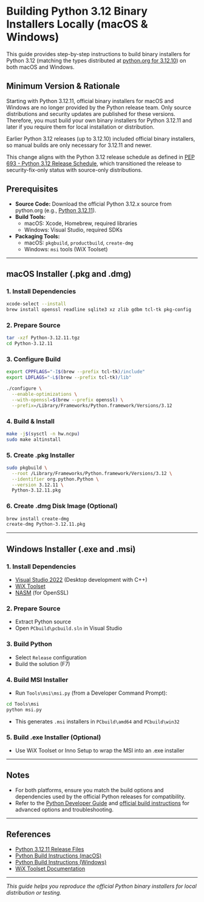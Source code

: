 # Building Python 3.12 Binary Installers Locally (macOS & Windows)

This guide provides step-by-step instructions to build binary installers for Python 3.12 (matching the types distributed at [python.org for 3.12.10](https://www.python.org/downloads/release/python-31210/)) on both macOS and Windows.

## Minimum Version & Rationale

Starting with Python 3.12.11, official binary installers for macOS and Windows are no longer provided by the Python release team. Only source distributions and security updates are published for these versions. Therefore, you must build your own binary installers for Python 3.12.11 and later if you require them for local installation or distribution.

Earlier Python 3.12 releases (up to 3.12.10) included official binary installers, so manual builds are only necessary for 3.12.11 and newer.

This change aligns with the Python 3.12 release schedule as defined in [PEP 693 - Python 3.12 Release Schedule](https://peps.python.org/pep-0693/), which transitioned the release to security-fix-only status with source-only distributions.

## Prerequisites

- **Source Code:** Download the official Python 3.12.x source from python.org (e.g., [Python 3.12.11](https://www.python.org/ftp/python/3.12.11/Python-3.12.11.tgz)).
- **Build Tools:**
  - macOS: Xcode, Homebrew, required libraries
  - Windows: Visual Studio, required SDKs
- **Packaging Tools:**
  - macOS: `pkgbuild`, `productbuild`, `create-dmg`
  - Windows: `msi` tools (WiX Toolset)

---

## macOS Installer (.pkg and .dmg)

### 1. Install Dependencies
```sh
xcode-select --install
brew install openssl readline sqlite3 xz zlib gdbm tcl-tk pkg-config
```

### 2. Prepare Source
```sh
tar -xzf Python-3.12.11.tgz
cd Python-3.12.11
```

### 3. Configure Build
```sh
export CPPFLAGS="-I$(brew --prefix tcl-tk)/include"
export LDFLAGS="-L$(brew --prefix tcl-tk)/lib"

./configure \
  --enable-optimizations \
  --with-openssl=$(brew --prefix openssl) \
  --prefix=/Library/Frameworks/Python.framework/Versions/3.12
```

### 4. Build & Install
```sh
make -j$(sysctl -n hw.ncpu)
sudo make altinstall
```

### 5. Create .pkg Installer
```sh
sudo pkgbuild \
  --root /Library/Frameworks/Python.framework/Versions/3.12 \
  --identifier org.python.Python \
  --version 3.12.11 \
  Python-3.12.11.pkg
```

### 6. Create .dmg Disk Image (Optional)
```sh
brew install create-dmg
create-dmg Python-3.12.11.pkg
```

---

## Windows Installer (.exe and .msi)

### 1. Install Dependencies
- [Visual Studio 2022](https://visualstudio.microsoft.com/) (Desktop development with C++)
- [WiX Toolset](https://wixtoolset.org/)
- [NASM](https://www.nasm.us/) (for OpenSSL)

### 2. Prepare Source
- Extract Python source
- Open `PCbuild\pcbuild.sln` in Visual Studio

### 3. Build Python
- Select `Release` configuration
- Build the solution (F7)

### 4. Build MSI Installer
- Run `Tools\msi\msi.py` (from a Developer Command Prompt):
```cmd
cd Tools\msi
python msi.py
```
- This generates `.msi` installers in `PCbuild\amd64` and `PCbuild\win32`

### 5. Build .exe Installer (Optional)
- Use WiX Toolset or Inno Setup to wrap the MSI into an .exe installer

---

## Notes
- For both platforms, ensure you match the build options and dependencies used by the official Python releases for compatibility.
- Refer to the [Python Developer Guide](https://devguide.python.org/) and [official build instructions](https://github.com/python/cpython/blob/main/README.rst) for advanced options and troubleshooting.

---

## References
- [Python 3.12.11 Release Files](https://www.python.org/downloads/release/python-31211/)
- [Python Build Instructions (macOS)](https://devguide.python.org/getting-started/setup-building/#macos)
- [Python Build Instructions (Windows)](https://devguide.python.org/getting-started/setup-building/#windows)
- [WiX Toolset Documentation](https://wixtoolset.org/documentation/)

---

*This guide helps you reproduce the official Python binary installers for local distribution or testing.*
